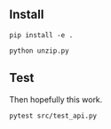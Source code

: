 ## Install

`pip install -e .`

`python unzip.py`

## Test

Then hopefully this work.

`pytest src/test_api.py`
